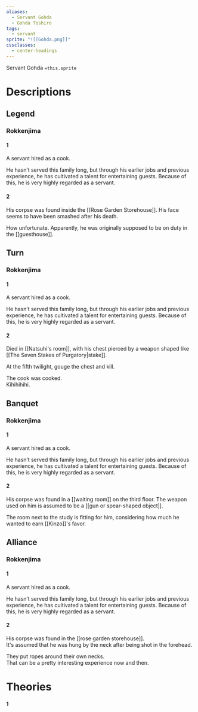 ```yaml
---
aliases:
  - Servant Gohda
  - Gohda Toshiro
tags:
  - servant
sprite: "![[Gohda.png]]"
cssclasses:
  - center-headings
---
```

Servant Gohda
`=this.sprite`

# Descriptions

## Legend
### Rokkenjima
#### 1
A servant hired as a cook.

He hasn’t served this family long, but through his earlier jobs and previous experience, he has cultivated a talent for entertaining guests. Because of this, he is very highly regarded as a servant.
#### 2
His corpse was found inside the [[Rose Garden Storehouse]]. His face seems to have been smashed after his death.

How unfortunate. Apparently, he was originally supposed to be on duty in the [[guesthouse]].
## Turn
### Rokkenjima
#### 1
A servant hired as a cook.

He hasn’t served this family long, but through his earlier jobs and previous experience, he has cultivated a talent for entertaining guests. Because of this, he is very highly regarded as a servant.
#### 2
Died in [[Natsuhi's room]], with his chest pierced by a weapon shaped like [[The Seven Stakes of Purgatory|stake]].  

At the fifth twilight, gouge the chest and kill.  

The cook was cooked.  
Kihihihihi.
## Banquet
### Rokkenjima
#### 1
A servant hired as a cook.

He hasn’t served this family long, but through his earlier jobs and previous experience, he has cultivated a talent for entertaining guests. Because of this, he is very highly regarded as a servant.
#### 2
His corpse was found in a [[waiting room]] on the third floor. The weapon used on him is assumed to be a [[gun or spear-shaped object]].  

The room next to the study is fitting for him, considering how much he wanted to earn [[Kinzo]]'s favor.
## Alliance
### Rokkenjima
#### 1
A servant hired as a cook.

He hasn’t served this family long, but through his earlier jobs and previous experience, he has cultivated a talent for entertaining guests. Because of this, he is very highly regarded as a servant.
#### 2
His corpse was found in the [[rose garden storehouse]].  
It's assumed that he was hung by the neck after being shot in the forehead.  

They put ropes around their own necks.  
That can be a pretty interesting experience now and then. 
# Theories
#### 1